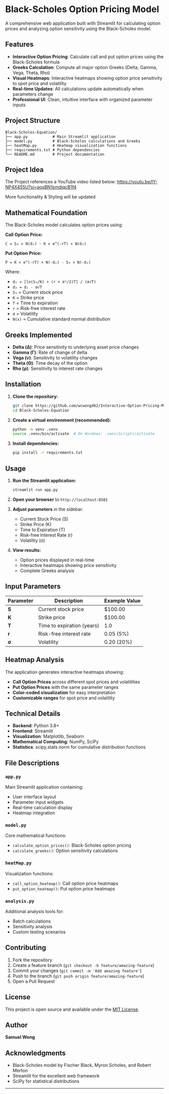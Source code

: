 # Black-Scholes Option Pricing Model

A comprehensive web application built with Streamlit for calculating option prices and analyzing option sensitivity using the Black-Scholes model.

## Features

- **Interactive Option Pricing**: Calculate call and put option prices using the Black-Scholes formula
- **Greeks Calculation**: Compute all major option Greeks (Delta, Gamma, Vega, Theta, Rho)
- **Visual Heatmaps**: Interactive heatmaps showing option price sensitivity to spot price and volatility
- **Real-time Updates**: All calculations update automatically when parameters change
- **Professional UI**: Clean, intuitive interface with organized parameter inputs

## Project Structure

```
Black-Scholes-Equation/
├── app.py           # Main Streamlit application
├── model.py         # Black-Scholes calculations and Greeks
├── heatMap.py       # Heatmap visualization functions
├── requirements.txt # Python dependencies
└── README.md        # Project documentation
```

## Project Idea

The Project references a YouTube video listed below:
https://youtu.be/lY-NP4X455U?si=aosBN1smdiqcB1f4

More functionality & Styling will be updated

## Mathematical Foundation

The Black-Scholes model calculates option prices using:

**Call Option Price:**
```
C = S₀ × N(d₁) - K × e^(-rT) × N(d₂)
```

**Put Option Price:**
```
P = K × e^(-rT) × N(-d₂) - S₀ × N(-d₁)
```

Where:
- `d₁ = [ln(S₀/K) + (r + σ²/2)T] / (σ√T)`
- `d₂ = d₁ - σ√T`
- `S₀` = Current stock price
- `K` = Strike price
- `T` = Time to expiration
- `r` = Risk-free interest rate
- `σ` = Volatility
- `N(x)` = Cumulative standard normal distribution

## Greeks Implemented

- **Delta (Δ)**: Price sensitivity to underlying asset price changes
- **Gamma (Γ)**: Rate of change of delta
- **Vega (ν)**: Sensitivity to volatility changes
- **Theta (Θ)**: Time decay of the option
- **Rho (ρ)**: Sensitivity to interest rate changes

## Installation

1. **Clone the repository:**
   ```bash
   git clone https://github.com/wcwong462/Interactive-Option-Pricing-Model-With-Heatmap-Analysis.git
   cd Black-Scholes-Equation
   ```

2. **Create a virtual environment (recommended):**
   ```bash
   python -m venv .venv
   source .venv/bin/activate  # On Windows: .venv\Scripts\activate
   ```

3. **Install dependencies:**
   ```bash
   pip install -r requirements.txt
   ```

## Usage

1. **Run the Streamlit application:**
   ```bash
   streamlit run app.py
   ```

2. **Open your browser** to `http://localhost:8501`

3. **Adjust parameters** in the sidebar:
   - Current Stock Price (S)
   - Strike Price (K)
   - Time to Expiration (T)
   - Risk-free Interest Rate (r)
   - Volatility (σ)

4. **View results:**
   - Option prices displayed in real-time
   - Interactive heatmaps showing price sensitivity
   - Complete Greeks analysis

## Input Parameters

| Parameter | Description | Example Value |
|-----------|-------------|---------------|
| **S** | Current stock price | $100.00 |
| **K** | Strike price | $100.00 |
| **T** | Time to expiration (years) | 1.0 |
| **r** | Risk-free interest rate | 0.05 (5%) |
| **σ** | Volatility | 0.20 (20%) |

## Heatmap Analysis

The application generates interactive heatmaps showing:
- **Call Option Prices** across different spot prices and volatilities
- **Put Option Prices** with the same parameter ranges
- **Color-coded visualization** for easy interpretation
- **Customizable ranges** for spot price and volatility

## Technical Details

- **Backend**: Python 3.8+
- **Frontend**: Streamlit
- **Visualization**: Matplotlib, Seaborn
- **Mathematical Computing**: NumPy, SciPy
- **Statistics**: scipy.stats.norm for cumulative distribution functions

## File Descriptions

### `app.py`
Main Streamlit application containing:
- User interface layout
- Parameter input widgets
- Real-time calculation display
- Heatmap integration

### `model.py`
Core mathematical functions:
- `calculate_option_prices()`: Black-Scholes option pricing
- `calculate_greeks()`: Option sensitivity calculations

### `heatMap.py`
Visualization functions:
- `call_option_heatmap()`: Call option price heatmaps
- `put_option_heatmap()`: Put option price heatmaps

### `analysis.py`
Additional analysis tools for:
- Batch calculations
- Sensitivity analysis
- Custom testing scenarios

## Contributing

1. Fork the repository
2. Create a feature branch (`git checkout -b feature/amazing-feature`)
3. Commit your changes (`git commit -m 'Add amazing feature'`)
4. Push to the branch (`git push origin feature/amazing-feature`)
5. Open a Pull Request

## License

This project is open source and available under the [MIT License](LICENSE).

## Author

**Samuel Wong**

## Acknowledgments

- Black-Scholes model by Fischer Black, Myron Scholes, and Robert Merton
- Streamlit for the excellent web framework
- SciPy for statistical distributions

---

